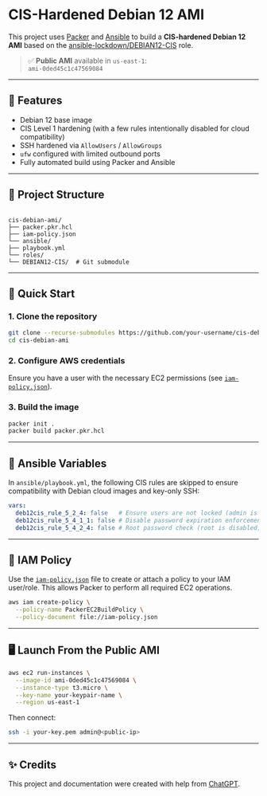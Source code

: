 # CIS-Hardened Debian 12 AMI

This project uses [Packer](https://www.packer.io/) and [Ansible](https://www.ansible.com/) to build a **CIS-hardened Debian 12 AMI** based on the [ansible-lockdown/DEBIAN12-CIS](https://github.com/ansible-lockdown/DEBIAN12-CIS) role.

> ✅ **Public AMI** available in `us-east-1`:  
> `ami-0ded45c1c47569084`

---

## 🔧 Features

- Debian 12 base image
- CIS Level 1 hardening (with a few rules intentionally disabled for cloud compatibility)
- SSH hardened via `AllowUsers` / `AllowGroups`
- `ufw` configured with limited outbound ports
- Fully automated build using Packer and Ansible

---

## 📁 Project Structure

```

cis-debian-ami/
├── packer.pkr.hcl
├── iam-policy.json
└── ansible/
├── playbook.yml
└── roles/
└── DEBIAN12-CIS/  # Git submodule

````

---

## 🚀 Quick Start

### 1. Clone the repository

```bash
git clone --recurse-submodules https://github.com/your-username/cis-debian-ami.git
cd cis-debian-ami
````

### 2. Configure AWS credentials

Ensure you have a user with the necessary EC2 permissions (see [`iam-policy.json`](./iam-policy.json)).

### 3. Build the image

```bash
packer init .
packer build packer.pkr.hcl
```

---

## 🧩 Ansible Variables

In `ansible/playbook.yml`, the following CIS rules are skipped to ensure compatibility with Debian cloud images and key-only SSH:

```yaml
vars:
  deb12cis_rule_5_2_4: false   # Ensure users are not locked (admin is SSH-only)
  deb12cis_rule_5_4_1_1: false # Disable password expiration enforcement
  deb12cis_rule_5_4_2_4: false # Root password check (root is disabled)
```

---

## 🔐 IAM Policy

Use the [`iam-policy.json`](./iam-policy.json) file to create or attach a policy to your IAM user/role. This allows Packer to perform all required EC2 operations.

```bash
aws iam create-policy \
  --policy-name PackerEC2BuildPolicy \
  --policy-document file://iam-policy.json
```

---

## 🖥️ Launch From the Public AMI

```bash
aws ec2 run-instances \
  --image-id ami-0ded45c1c47569084 \
  --instance-type t3.micro \
  --key-name your-keypair-name \
  --region us-east-1
```

Then connect:

```bash
ssh -i your-key.pem admin@<public-ip>
```

---

## ✨ Credits

This project and documentation were created with help from [ChatGPT](https://openai.com/chatgpt).

